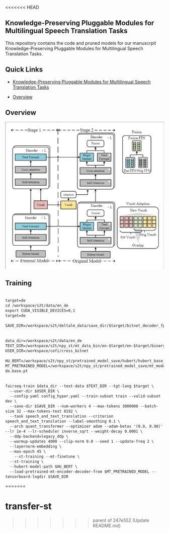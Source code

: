 <<<<<<< HEAD
## Knowledge-Preserving Pluggable Modules for Multilingual Speech Translation Tasks

This repository contains the code and pruned models for our manuscrpit Knowledge-Preserving Pluggable Modules for Multilingual Speech Translation Tasks. 



## Quick Links

- [Knowledge-Preserving Pluggable Modules for Multilingual Speech Translation Tasks](#-cofipruning-structured-pruning-learns-compact-and-accurate-models)
<!-- - [Quick Links](#quick-links) -->
- [Overview](#overview)


## Overview



![](figures/overview.png)



## Training


```

target=de
cd /workspace/s2t/data/en_de
export CUDA_VISIBLE_DEVICES=0,1
target=de

SAVE_DIR=/workspace/s2t/deltalm_data/save_dir/$target/bitnet_decoder_fp16_kv


data_dir=/workspace/s2t/data/en_de
TEXT_DIR=/workspace/s2t/npy_st/mt_data_bin/en-$target/en-$target/binary
USER_DIR=/workspace/cofi/cress_bitnet

HU_BERT=/workspace/s2t/npy_st/pretrained_model_save/hubert/hubert_base_ls960.pt
MT_PRETRAINED_MODEL=/workspace/s2t/npy_st/pretrained_model_save/mt_model_save/mt.en-de.base.pt


fairseq-train $data_dir --text-data $TEXT_DIR --tgt-lang $target \
  --user-dir $USER_DIR \
  --config-yaml config_hyper.yaml --train-subset train --valid-subset dev \
  --save-dir $SAVE_DIR --num-workers 4 --max-tokens 3000000 --batch-size 32 --max-tokens-text 8192 \
  --task speech_and_text_translation --criterion speech_and_text_translation --label-smoothing 0.1 \
  --arch quant_transformer --optimizer adam --adam-betas '(0.9, 0.98)' --lr 1e-4 --lr-scheduler inverse_sqrt --weight-decay 0.0001 \
  --ddp-backend=legacy_ddp \
  --warmup-updates 4000 --clip-norm 0.0 --seed 1 --update-freq 2 \
  --layernorm-embedding \
  --max-epoch 45 \
    --st-training --mt-finetune \
  --st-training \
  --hubert-model-path $HU_BERT \
  --load-pretrained-mt-encoder-decoder-from $MT_PRETRAINED_MODEL --tensorboard-logdir $SAVE_DIR 

```


=======
# transfer-st
 
>>>>>>> parent of 247e552 (Update README.md)
